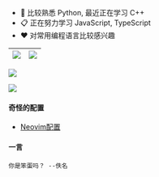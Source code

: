 - 🔭 比较熟悉 Python, 最近正在学习 C++
- 📋 正在努力学习 JavaScript, TypeScript
- ❤️ 对常用编程语言比较感兴趣

| ![](https://gh.api-go.asia/https://raw.githubusercontent.com/CoolPlayLin/CoolPlayLin/master/metrics.classic.svg) | ![](https://gh.api-fast.eu.org/api?username=CoolPlayLin&count_private=true&show_icons=true) |
| ---------------------------------------------------------------------------------------------------------------- | ------------------------------------------------------------------------------------------- |

[![](https://gh.api-go.asia/https://raw.githubusercontent.com/CoolPlayLin/CoolPlayLin/master/photo.png)](https://github.com/CoolPlayLin)

[![](https://gh.api-go.asia/https://raw.githubusercontent.com/CoolPlayLin/CoolPlayLin/master/github-snake.svg)](https://github.com/CoolPlayLin)

#### 奇怪的配置

- [Neovim配置](./src/nvim/README.md)

#### 一言

```
你是笨蛋吗？ --佚名
```
